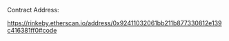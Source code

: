 Contract Address:

https://rinkeby.etherscan.io/address/0x92411032061bb211b877330812e139c416381ff0#code
